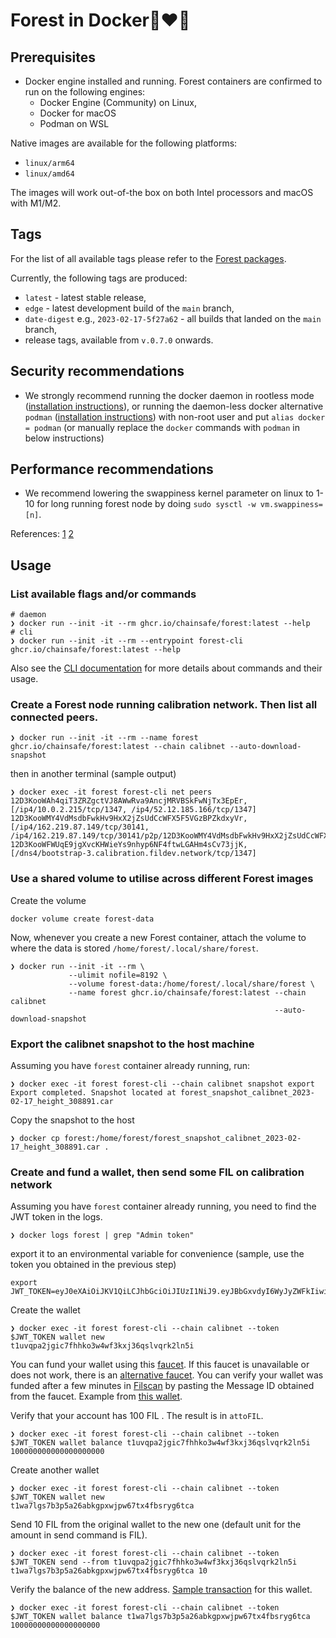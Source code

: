 # Forest in Docker🌲❤️🐋

## Prerequisites

- Docker engine installed and running. Forest containers are confirmed to run on
  the following engines:
  - Docker Engine (Community) on Linux,
  - Docker for macOS
  - Podman on WSL

Native images are available for the following platforms:

- `linux/arm64`
- `linux/amd64`

The images will work out-of-the box on both Intel processors and macOS with
M1/M2.

## Tags

For the list of all available tags please refer to the
[Forest packages](https://github.com/ChainSafe/forest/pkgs/container/forest).

Currently, the following tags are produced:

- `latest` - latest stable release,
- `edge` - latest development build of the `main` branch,
- `date-digest` e.g., `2023-02-17-5f27a62` - all builds that landed on the
  `main` branch,
- release tags, available from `v.0.7.0` onwards.

## Security recommendations

- We strongly recommend running the docker daemon in rootless mode
  ([installation instructions](https://docs.docker.com/engine/security/rootless/)),
  or running the daemon-less docker alternative `podman`
  ([installation instructions](https://podman.io/getting-started/installation))
  with non-root user and put `alias docker = podman` (or manually replace the
  `docker` commands with `podman` in below instructions)

## Performance recommendations

- We recommend lowering the swappiness kernel parameter on linux to 1-10 for
  long running forest node by doing `sudo sysctl -w vm.swappiness=[n]`.

References: [1](https://en.wikipedia.org/wiki/Memory_paging#Swappiness)
[2](https://linuxhint.com/understanding_vm_swappiness/)

## Usage

### List available flags and/or commands

```shell
# daemon
❯ docker run --init -it --rm ghcr.io/chainsafe/forest:latest --help
# cli
❯ docker run --init -it --rm --entrypoint forest-cli ghcr.io/chainsafe/forest:latest --help
```

Also see the [CLI documentation](./cli.md) for more details about commands and
their usage.

### Create a Forest node running calibration network. Then list all connected peers.

```shell
❯ docker run --init -it --rm --name forest ghcr.io/chainsafe/forest:latest --chain calibnet --auto-download-snapshot
```

then in another terminal (sample output)

```shell
❯ docker exec -it forest forest-cli net peers
12D3KooWAh4qiT3ZRZgctVJ8AWwRva9AncjMRVBSkFwNjTx3EpEr, [/ip4/10.0.2.215/tcp/1347, /ip4/52.12.185.166/tcp/1347]
12D3KooWMY4VdMsdbFwkHv9HxX2jZsUdCcWFX5F5VGzBPZkdxyVr, [/ip4/162.219.87.149/tcp/30141, /ip4/162.219.87.149/tcp/30141/p2p/12D3KooWMY4VdMsdbFwkHv9HxX2jZsUdCcWFX5F5VGzBPZkdxyVr]
12D3KooWFWUqE9jgXvcKHWieYs9nhyp6NF4ftwLGAHm4sCv73jjK, [/dns4/bootstrap-3.calibration.fildev.network/tcp/1347]
```

### Use a shared volume to utilise across different Forest images

Create the volume

```shell
docker volume create forest-data
```

Now, whenever you create a new Forest container, attach the volume to where the
data is stored `/home/forest/.local/share/forest`.

```shell
❯ docker run --init -it --rm \
             --ulimit nofile=8192 \
             --volume forest-data:/home/forest/.local/share/forest \
             --name forest ghcr.io/chainsafe/forest:latest --chain calibnet
                                                           --auto-download-snapshot
```

### Export the calibnet snapshot to the host machine

Assuming you have `forest` container already running, run:

```shell
❯ docker exec -it forest forest-cli --chain calibnet snapshot export
Export completed. Snapshot located at forest_snapshot_calibnet_2023-02-17_height_308891.car
```

Copy the snapshot to the host

```shell
❯ docker cp forest:/home/forest/forest_snapshot_calibnet_2023-02-17_height_308891.car .
```

### Create and fund a wallet, then send some FIL on calibration network

Assuming you have `forest` container already running, you need to find the JWT
token in the logs.

```shell
❯ docker logs forest | grep "Admin token"
```

export it to an environmental variable for convenience (sample, use the token
you obtained in the previous step)

```shell
export JWT_TOKEN=eyJ0eXAiOiJKV1QiLCJhbGciOiJIUzI1NiJ9.eyJBbGxvdyI6WyJyZWFkIiwid3JpdGUiLCJzaWduIiwiYWRtaW4iXSwiZXhwIjoxNjgxODIxMTc4fQ.3toXEeiGcHT01pUjQeqMyW2kZmQpqpE4Gi4vOHjX4rE
```

Create the wallet

```shell
❯ docker exec -it forest forest-cli --chain calibnet --token $JWT_TOKEN wallet new
t1uvqpa2jgic7fhhko3w4wf3kxj36qslvqrk2ln5i
```

You can fund your wallet using this
[faucet](https://faucet.calibration.fildev.network/funds.html). If this faucet
is unavailable or does not work, there is an
[alternative faucet](https://faucet.triangleplatform.com/filecoin/calibration).
You can verify your wallet was funded after a few minutes in
[Filscan](https://calibration.filscan.io/) by pasting the Message ID obtained
from the faucet. Example from
[this wallet](https://calibration.filscan.io/tipset/message-detail?cid=bafy2bzacebdverplts5qs3lwzsenzlh4rdsmvc42r6yg6suu4comr7gkbe76a).

Verify that your account has 100 FIL . The result is in `attoFIL`.

```shell
❯ docker exec -it forest forest-cli --chain calibnet --token $JWT_TOKEN wallet balance t1uvqpa2jgic7fhhko3w4wf3kxj36qslvqrk2ln5i
100000000000000000000
```

Create another wallet

```shell
❯ docker exec -it forest forest-cli --chain calibnet --token $JWT_TOKEN wallet new
t1wa7lgs7b3p5a26abkgpxwjpw67tx4fbsryg6tca
```

Send 10 FIL from the original wallet to the new one (default unit for the amount
in send command is FIL).

```shell
❯ docker exec -it forest forest-cli --chain calibnet --token $JWT_TOKEN send --from t1uvqpa2jgic7fhhko3w4wf3kxj36qslvqrk2ln5i t1wa7lgs7b3p5a26abkgpxwjpw67tx4fbsryg6tca 10
```

Verify the balance of the new address.
[Sample transaction](https://calibration.filscan.io/tipset/message-detail?cid=bafy2bzacebymw25tedmec4xnwmf7fcrt64qvfbbuacbx6lnhyrcbfv3rgkn2a)
for this wallet.

```shell
❯ docker exec -it forest forest-cli --chain calibnet --token $JWT_TOKEN wallet balance t1wa7lgs7b3p5a26abkgpxwjpw67tx4fbsryg6tca
10000000000000000000
```
